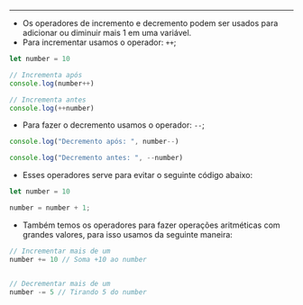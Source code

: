 ___
- Os operadores de incremento e decremento podem ser usados para adicionar ou diminuir mais 1 em uma variável.
- Para incrementar usamos o operador: `++`;
```js
let number = 10

// Incrementa após
console.log(number++)

// Incrementa antes
console.log(++number)
```
- Para fazer o decremento usamos o operador: `--`;
```js
console.log("Decremento após: ", number--)

console.log("Decremento antes: ", --number)
```
- Esses operadores serve para evitar o seguinte código abaixo:
```js
let number = 10

number = number + 1;
```
- Também temos os operadores para fazer operações aritméticas com grandes valores, para isso usamos da seguinte maneira:
```js
// Incrementar mais de um
number += 10 // Soma +10 ao number


// Decrementar mais de um
number -= 5 // Tirando 5 do number
```
